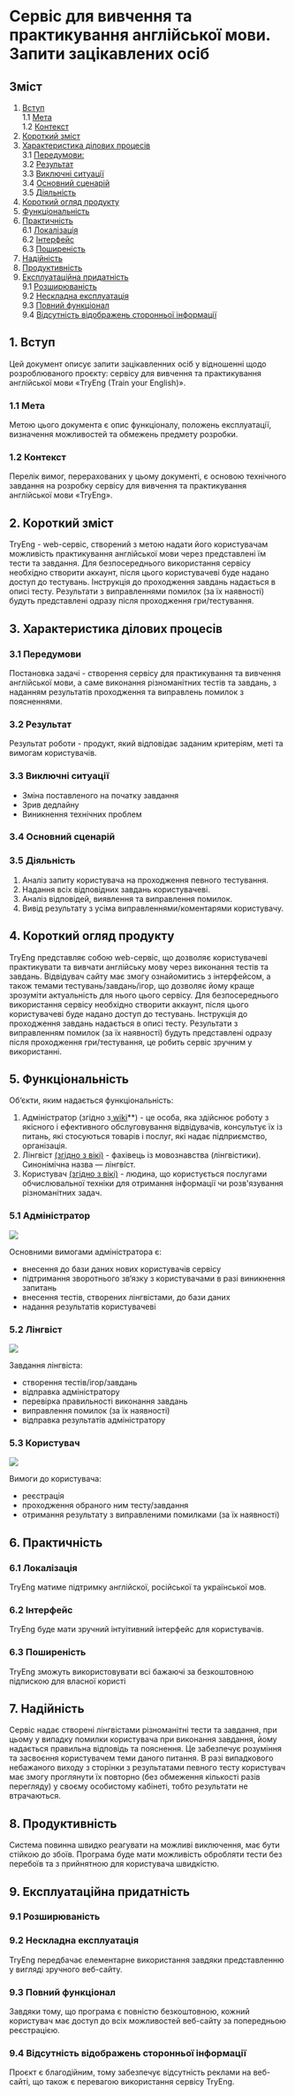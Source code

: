 # Сервіс для вивчення та практикування англійської мови. Запити зацікавлених осіб
## Зміст
1. [Вступ](#1-вступ)
    <br>1.1 [Мета](#11-мета)
    <br>1.2 [Контекст](#12-контекст)
2. [Короткий зміст](#2-короткий-зміст)
3. [Характеристика ділових процесів](#3-характеристика-ділових-процесів)
    <br>3.1 [Передумови:](#31-передумови)
    <br>3.2 [Результат](#32-результат)
    <br>3.3 [Виключні ситуації](#33-виключні-ситуації)
    <br>3.4 [Основний сценарій](#34-основний-сценарій)
    <br>3.5 [Діяльність](#35-діяльність)
4. [Короткий огляд продукту](#4-короткий-огляд-продукту)
5. [Функціональність](#5-функціональність)
6. [Практичність](#6-практичність)
    <br>6.1 [Локалізація](#61-локалізація)
    <br>6.2 [Інтерфейс](#61-локалізація)
    <br>6.3 [Поширеність](#63-поширеність)
7. [Надійність](#7-надійність)
8. [Продуктивність](#8-продуктивність)
9. [Експлуатаційна придатність](#9-експлуатаційна-придатність)
    <br>9.1 [Розширюваність](#91-розширюваність)
    <br>9.2 [Нескладна експлуатація](#92-нескладна-експлуатація)
    <br>9.3 [Повний функціонал](#93-повний-функціонал)
    <br>9.4 [Відсутність відображень сторонньої інформації ](#94-відсутність-відображень-сторонньої-інформації )
    

## 1. Вступ

Цей документ описує запити зацікавленних осіб у відношенні щодо розроблюваного проєкту: сервісу для вивчення та практикування англійської мови «TryEng (Train your English)».

### 1.1 Мета

Метою цього документа є опис функціоналу, положень експлуатації, визначення можливостей та обмежень предмету розробки.

### 1.2 Контекст

Перелік вимог, перерахованих у цьому документі, є основою технічного завдання на розробку сервісу для вивчення та практикування англійської мови «TryEng».

## 2. Короткий зміст

TryEng - web-сервіс, створений з метою надати його користувачам можливість практикування англійської мови через представлені їм тести та завдання. Для безпосереднього використання сервісу необхідно створити аккаунт, після цього користувачеві буде надано доступ до тестувань.
Інструкція до проходження завдань надається в описі тесту. Результати з виправленнями помилок (за їх наявності) будуть представлені одразу після проходження гри/тестування.

## 3. Характеристика ділових процесів

### 3.1 Передумови

Постановка задачі - створення сервісу для практикування та вивчення англійської мови, а саме виконання різноманітних тестів та завдань, з наданням результатів проходження та виправлень помилок з поясненнями.

### 3.2 Результат

Результат роботи - продукт, який відповідає заданим критеріям, меті та вимогам користувачів.

### 3.3 Виключні ситуації

* Зміна поставленого на початку завдання
* Зрив дедлайну
* Виникнення технічних проблем

### 3.4 Основний сценарій

### 3.5 Діяльність

1. Аналіз запиту користувача на проходження певного тестування.
2. Надання всіх відповідних завдань користувачеві.
3. Аналіз відповідей, виявлення та виправлення помилок.
4. Вивід результату з усіма виправленнями/коментарями користувачу.

## 4. Короткий огляд продукту

TryEng представляє собою web-сервіс, що дозволяє користувачеві практикувати та вивчати англійську мову через виконання тестів та завдань. Відвідувач сайту має змогу ознайомитись з інтерфейсом, а також темами тестувань/завдань/ігор, що дозволяє йому краще зрозуміти актуальність для нього цього сервісу. Для безпосереднього використання сервісу необхідно створити аккаунт, після цього користувачеві буде надано доступ до тестувань.
Інструкція до проходження завдань надається в описі тесту. Результати з виправленням помилок (за їх наявності) будуть представлені одразу після проходження гри/тестування, це робить сервіс зручним у використанні.

## 5. Функціональність

Об‘єкти, яким надається функціональність:

1. Адміністратор (згідно з[ wiki](https://uk.wikipedia.org/wiki/%D0%90%D0%B4%D0%BC%D1%96%D0%BD%D1%96%D1%81%D1%82%D1%80%D0%B0%D1%82%D0%BE%D1%80)**) - це особа, яка здійснює роботу з якісного і ефективного обслуговування відвідувачів, консультує їх із питань, які стосуються товарів і послуг, які надає підприємство, організація.
2. Лінгвіст [(згідно з вікі)](https://uk.wikipedia.org/wiki/%D0%9C%D0%BE%D0%B2%D0%BE%D0%B7%D0%BD%D0%B0%D0%B2%D0%B5%D1%86%D1%8C) - фахівець із мовознавства (лінгвістики). Синонімічна назва — лінгві́ст.
3. Користувач [(згідно з вікі)](https://uk.wikipedia.org/wiki/Користувач) - людина, що користується послугами обчислювальної техніки для отримання інформації чи розв'язування різноманітних задач.

### 5.1 Адміністратор

![](http://www.plantuml.com/plantuml/png/VP91JeD058RtSuf9r-t2rhMfPp0UW1GM9hOcXUufnBXfKkE2kF4E8uL04EWL_dS5J-9x0uqqgIx8p9jv_D__VfZxWRCEDij7vIo2fxKUuHKPQahGK49RYYY4eGWjXIFj-FhMNJwibDhutiBnFMv_GuESjiXvRMYlaQ7L-8H1WL8gWmObFMjUMgJTjX8zb5O_Hig45oQcMdJu8hNes0Blxgy6j2EtPTPKYHhcn2oGYY8_4H_i67H0Qu-_mtVQywQYcEkBP1ZKOfNneTYcH8jFiOrAflkb61nHCiC8fRSt_ISCRiq59SEDjUnwe_afb2z96eT-vAZpClupnPuv6p0_OBhxZYZQ1SKil1EvZdrvxboelUArKif-suaxkP7GpwhfMJKRLFBct5kv_0Vz0000)

Основними вимогами адміністратора є:
* внесення до бази даних нових користувачів сервісу
* підтримання зворотнього зв‘язку з користувачами в разі виникнення запитань
* внесення тестів, створених лінгвістами, до бази даних
* надання результатів користувачеві

### 5.2 Лінгвіст

![](http://www.plantuml.com/plantuml/png/ZPBDIiDG48NtzoaktPTYshLqvyQT-02X3LBG2ht9Nbl4JK5nqOqByGr2VaZ8Jto5cJVoJDA698XqqtivdVdEkJEP6zVUkDx3lR8NxkD6Z-YJ3rHII04V-9ct8sqRVRrQttahuohb6MTX6mTrtxobW2f-eXZr9Rzf2B6q011Cy1FAlnDAo4TXH3wAzZNkvlQY0_f0QKG_04bTHhv6IrXJOuWLHBHIoY-wpz8u8YeaRvDL40W1LzuTZQoEqJkLwCXHdsXGKdXLa5fu9fsu2cadhloA58N-ymNJVrzGJoK19USz4ldDKCu9FElE-8jY8SakS0guTKa5ZUHLC_7XWx2FNcuH6eUhtkmfROdvQP4m0QSG2vpPiSrIwlGPZ9VZIrdYKB26mdGep1H4kID6UmLwxgoN-0X_0G00)

Завдання лінгвіста:
* створення тестів/ігор/завдань
* відправка адміністратору
* перевірка правильності виконання завдань
* виправлення помилок (за їх наявності)
* відправка результатів адміністратору

### 5.3 Користувач

![](http://www.plantuml.com/plantuml/png/JP0zJiD048NxFSKe5HGHIkXHxe1o02jnnuzaEtq82ZH8Rb2GA80ZB0l65Y6RAxov4Mz7YUHkt-mtxptDfAooebfSNxbiLjqMCi0heYxHwPskz1u1NXy7afKoBVF2kKMPpx8o9_U1Hf-DMf9vq8tMnbrEHptgdRzHruZunWyQxB3JMYW_qnfbn1UYw8fkbdY6blD0t1jyD1ttJDyijCFVaH7A1YtxRlM9NZuv2Lf18BQtg82jvQUrJh17J0yEV-5jT9AIHLzqBSIyrWYfdzNQd1vgd3ldqYM6y-45vQWlnZr1S9BVp7dOVm00)

Вимоги до користувача:
* реєстрація 
* проходження обраного ним тесту/завдання
* отримання результату з виправленими помилками (за їх наявності)

## 6. Практичність

### 6.1 Локалізація
   TryEng матиме підтримку англійскої, російської та української мов.
### 6.2 Інтерфейс
   TryEng буде мати зручний інтуітивний інтерфейс для користувачів.
### 6.3 Поширеність
   TryEng зможуть використовувати всі бажаючі за безкоштовною підпискою для власної користі

## 7. Надійність

Сервіс надає створені лінгвістами різноманітні тести та завдання, при цьому у випадку помилки користувача при виконання завдання, йому надається правильна відповідь та пояснення. Це забезпечує розуміння та засвоєння користувачем теми даного питання. 
В разі випадкового небажаного виходу з сторінки з результатами певного тесту користувач має змогу проглянути їх повторно (без обмеження кількості разів перегляду) у своєму особистому кабінеті, тобто результати не втрачаються.

## 8. Продуктивність

Система повинна швидко реагувати на можливі виключення, має бути стійкою до збоїв. Програма буде мати можливість обробляти тести без перебоїв та з прийнятною для користувача швидкістю.

## 9. Експлуатаційна придатність

### 9.1 Розширюваність

### 9.2 Нескладна експлуатація
TryEng передбачає елементарне використання завдяки представленню у вигляді зручного веб-сайту.

### 9.3 Повний функціонал
Завдяки тому, що програма є повністю безкоштовною, кожний користувач має доступ до всіх можливостей веб-сайту за попередньою реєстрацією.

### 9.4 Відсутність відображень сторонньої інформації 
Проєкт є благодійним, тому забезпечує відсутність реклами на веб-сайті, що також є перевагою використання сервісу TryEng.
